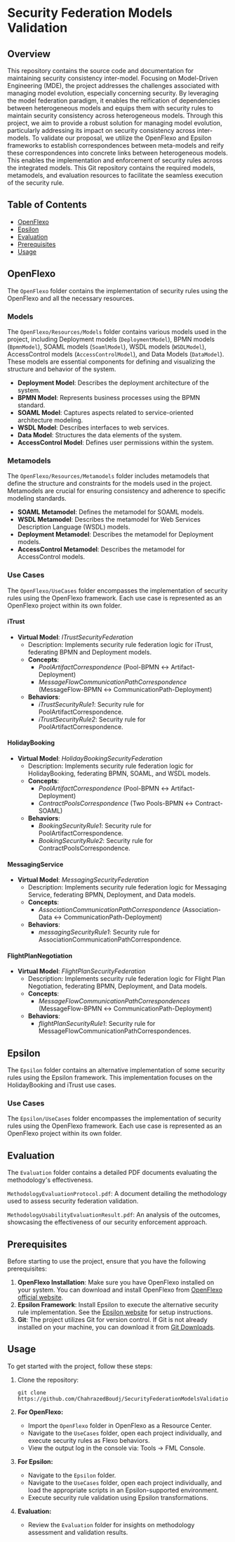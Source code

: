 # Security Federation Models Validation

## Overview

This repository contains the source code and documentation for maintaining security consistency inter-model. Focusing on Model-Driven Engineering (MDE), the project addresses the challenges associated with managing model evolution, especially concerning security. By leveraging the model federation paradigm, it enables the reification of dependencies between heterogeneous models and equips them with security rules to maintain security consistency across heterogeneous models. Through this project, we aim to provide a robust solution for managing model evolution, particularly addressing its impact on security consistency across inter-models. To validate our proposal, we utilize the OpenFlexo and Epsilon frameworks to establish correspondences between meta-models and reify these correspondences into concrete links between heterogeneous models. This enables the implementation and enforcement of security rules across the integrated models. This Git repository contains the required models, metamodels, and evaluation resources to facilitate the seamless execution of the security rule.

## Table of Contents

- [OpenFlexo](#openflexo)
- [Epsilon](#epsilon)
- [Evaluation](#evaluation)
- [Prerequisites](#prerequisites)
- [Usage](#usage)

## OpenFlexo

The `OpenFlexo` folder contains the implementation of security rules using the OpenFlexo and all the necessary resources.

### Models

The `OpenFlexo/Resources/Models` folder contains various models used in the project, including Deployment models (`DeploymentModel`), BPMN models (`BpmnModel`), SOAML models (`SoamlModel`), WSDL models (`WSDLModel`), AccessControl models (`AccessControlModel`), and Data Models (`DataModel`). These models are essential components for defining and visualizing the structure and behavior of the system.

- **Deployment Model**: Describes the deployment architecture of the system.
- **BPMN Model**: Represents business processes using the BPMN standard.
- **SOAML Model**: Captures aspects related to service-oriented architecture modeling.
- **WSDL Model**: Describes interfaces to web services.
- **Data Model**: Structures the data elements of the system.
- **AccessControl Model**: Defines user permissions within the system.

### Metamodels

The `OpenFlexo/Resources/Metamodels` folder includes metamodels that define the structure and constraints for the models used in the project. Metamodels are crucial for ensuring consistency and adherence to specific modeling standards.

- **SOAML Metamodel**: Defines the metamodel for SOAML models.
- **WSDL Metamodel**: Describes the metamodel for Web Services Description Language (WSDL) models.
- **Deployment Metamodel**: Describes the metamodel for Deployment models.
- **AccessControl Metamodel**: Describes the metamodel for AccessControl models.

### Use Cases

The `OpenFlexo/UseCases` folder encompasses the implementation of security rules using the OpenFlexo framework. Each use case is represented as an OpenFlexo project within its own folder.

#### iTrust
- **Virtual Model**: *ITrustSecurityFederation*
  - Description: Implements security rule federation logic for iTrust, federating BPMN and Deployment models.
  - **Concepts**:
    - *PoolArtifactCorrespondence* (Pool-BPMN ↔ Artifact-Deployment)
    - *MessageFlowCommunicationPathCorrespondence* (MessageFlow-BPMN ↔ CommunicationPath-Deployment)
  - **Behaviors**:
    - *iTrustSecurityRule1*: Security rule for PoolArtifactCorrespondence.
    - *iTrustSecurityRule2*: Security rule for PoolArtifactCorrespondence.

#### HolidayBooking
- **Virtual Model**: *HolidayBookingSecurityFederation*
  - Description: Implements security rule federation logic for HolidayBooking, federating BPMN, SOAML, and WSDL models.
  - **Concepts**:
    - *PoolArtifactCorrespondence* (Pool-BPMN ↔ Artifact-Deployment)
    - *ContractPoolsCorrespondence* (Two Pools-BPMN ↔ Contract-SOAML)
  - **Behaviors**:
    - *BookingSecurityRule1*: Security rule for PoolArtifactCorrespondence.
    - *BookingSecurityRule2*: Security rule for ContractPoolsCorrespondence.

#### MessagingService
- **Virtual Model**: *MessagingSecurityFederation*
  - Description: Implements security rule federation logic for Messaging Service, federating BPMN, Deployment, and Data models.
  - **Concepts**:
    - *AssociationCommunicationPathCorrespondence* (Association-Data ↔ CommunicationPath-Deployment)
  - **Behaviors**:
    - *messagingSecurityRule1*: Security rule for AssociationCommunicationPathCorrespondence.

#### FlightPlanNegotiation
- **Virtual Model**: *FlightPlanSecurityFederation*
  - Description: Implements security rule federation logic for Flight Plan Negotiation, federating BPMN, Deployment, and Data models.
  - **Concepts**:
    - *MessageFlowCommunicationPathCorrespondences* (MessageFlow-BPMN ↔ CommunicationPath-Deployment)
  - **Behaviors**:
    - *flightPlanSecurityRule1*: Security rule for MessageFlowCommunicationPathCorrespondences.

## Epsilon

The `Epsilon` folder contains an alternative implementation of some security rules using the Epsilon framework. This implementation focuses on the HolidayBooking and iTrust use cases.

### Use Cases

The `Epsilon/UseCases` folder encompasses the implementation of security rules using the OpenFlexo framework. Each use case is represented as an OpenFlexo project within its own folder.

## Evaluation

The `Evaluation` folder contains a detailed PDF documents evaluating the methodology's effectiveness.

`MethodologyEvaluationProtocol.pdf`: A document detailing the methodology used to assess security federation validation.

`MethodologyUsabilityEvaluationResult.pdf`: An analysis of the outcomes, showcasing the effectiveness of our security enforcement approach.

## Prerequisites

Before starting to use the project, ensure that you have the following prerequisites:

1. **OpenFlexo Installation**: Make sure you have OpenFlexo installed on your system. You can download and install OpenFlexo from [OpenFlexo official website](https://www.openflexo.org/downloads).
2. **Epsilon Framework**: Install Epsilon to execute the alternative security rule implementation. See the [Epsilon website](https://www.eclipse.org/epsilon/) for setup instructions.
3. **Git**: The project utilizes Git for version control. If Git is not already installed on your machine, you can download it from [Git Downloads](https://git-scm.com/downloads).

## Usage

To get started with the project, follow these steps:

1. Clone the repository:
   ```
   git clone https://github.com/ChahrazedBoudj/SecurityFederationModelsValidation
   ```
2. **For OpenFlexo:**
   - Import the `OpenFlexo` folder in OpenFlexo as a Resource Center.
   - Navigate to the `UseCases` folder, open each project individually, and execute security rules as Flexo behaviors.
   - View the output log in the console via: Tools -> FML Console.

3. **For Epsilon:**
   - Navigate to the `Epsilon` folder.
   - Navigate to the `UseCases` folder, open each project individually, and load the appropriate scripts in an Epsilon-supported environment.
   - Execute security rule validation using Epsilon transformations.

4. **Evaluation:**
   - Review the `Evaluation` folder for insights on methodology assessment and validation results.